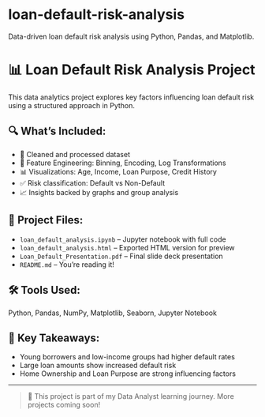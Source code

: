 # loan-default-risk-analysis
Data-driven loan default risk analysis using Python, Pandas, and Matplotlib.
# 📊 Loan Default Risk Analysis Project

This data analytics project explores key factors influencing loan default risk using a structured approach in Python.

## 🔍 What’s Included:
- 🧹 Cleaned and processed dataset
- 🧠 Feature Engineering: Binning, Encoding, Log Transformations
- 📊 Visualizations: Age, Income, Loan Purpose, Credit History
- ✅ Risk classification: Default vs Non-Default
- 📈 Insights backed by graphs and group analysis

## 📁 Project Files:
- `loan_default_analysis.ipynb` – Jupyter notebook with full code
- `loan_default_analysis.html` – Exported HTML version for preview
- `Loan_Default_Presentation.pdf` – Final slide deck presentation
- `README.md` – You’re reading it!

## 🛠️ Tools Used:
Python, Pandas, NumPy, Matplotlib, Seaborn, Jupyter Notebook

## 📌 Key Takeaways:
- Young borrowers and low-income groups had higher default rates
- Large loan amounts show increased default risk
- Home Ownership and Loan Purpose are strong influencing factors

---

> 💼 This project is part of my Data Analyst learning journey. More projects coming soon!

